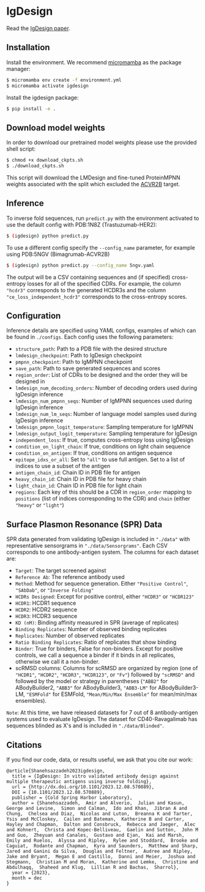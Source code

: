 # IgDesign
Read the [IgDesign paper](https://www.biorxiv.org/content/10.1101/2023.12.08.570889v2).


## Installation

Install the environment. We recommend [micromamba](https://mamba.readthedocs.io) as the package manager:
```sh
$ micromamba env create -f environment.yml
$ micromamba activate igdesign
```

Install the igdesign package:
```sh
$ pip install -e .
```

## Download model weights
In order to download our pretrained model weights please use the provided shell script:
```sh
$ chmod +x download_ckpts.sh
$ ./download_ckpts.sh
```
This script will download the LMDesign and fine-tuned ProteinMPNN weights associated
with the split which excluded the [ACVR2B](https://www.ncbi.nlm.nih.gov/gene/93) target.

## Inference
To inverse fold sequences, run `predict.py` with the environment activated to use the default config with PDB:1N8Z (Trastuzumab-HER2):

```sh
$ (igdesign) python predict.py
```

To use a different config specify the `--config_name` parameter, for example using PDB:5NGV (Bimagrumab-ACVR2B)
```sh
$ (igdesign) python predict.py --config_name 5ngv.yaml
```

The output will be a CSV containing sequences and (if specified) cross-entropy losses for all of the specified CDRs. For example, the column `"hcdr3"` corresponds to the generated HCDR3s and the column `"ce_loss_independent_hcdr3"` corresponds to the cross-entropy scores.

## Configuration
Inference details are specified using YAML configs, examples of which can be found in `./configs`. Each config uses the following parameters:
- `structure_path`: Path to a PDB file with the desired structure
- `lmdesign_checkpoint`: Path to IgDesign checkpoint
- `pmpnn_checkpoint`: Path to IgMPNN checkpoint
- `save_path`: Path to save generated sequences and scores
- `region_order`: List of CDRs to be designed and the order they will be designed in
- `lmdesign_num_decoding_orders`: Number of decoding orders used during IgDesign inference
- `lmdesign_num_pmpnn_seqs`: Number of IgMPNN sequences used during IgDesign inference
- `lmdesign_num_lm_seqs`: Number of language model samples used during IgDesign inference
- `lmdesign_pmpnn_logit_temperature`: Sampling temperature for IgMPNN
- `lmdesign_output_logit_temperature`: Sampling temperature for IgDesign
- `independent_loss`: If true, computes cross-entropy loss using IgDesign
- `condition_on_light_chain`: If true, conditions on light chain sequence
- `condition_on_antigen`: If true, conditions on antigen sequence
- `epitope_idxs_or_all`: Set to `"all"` to use full antigen. Set to a list of indices to use a subset of the antigen
- `antigen_chain_id`: Chain ID in PDB file for antigen
- `heavy_chain_id`: Chain ID in PDB file for heavy chain
- `light_chain_id`: Chain ID in PDB file for light chain
- `regions`: Each key of this should be a CDR in `region_order` mapping to `positions` (list of indices corresponding to the CDR) and `chain` (either `"heavy"` or `"light"`)

## Surface Plasmon Resonance (SPR) Data
SPR data generated from validating IgDesign is included in `"./data"` with representative sensorgrams in `"./data/Sensorgrams"`. Each CSV corresponds to one antibody-antigen system. The columns for each dataset are:
- `Target`: The target screened against
- `Reference Ab`: The reference antibody used
- `Method`: Method for sequence generation. Either `"Positive Control"`, `"SAbDab"`, or `"Inverse Folding"`
- `HCDRs Designed`: Except for positive control, either `"HCDR3"` or `"HCDR123"`
- `HCDR1`: HCDR1 sequence
- `HCDR2`: HCDR2 sequence
- `HCDR3`: HCDR3 sequence
- `KD (nM)`: Binding affinity measured in SPR (average of replicates)
- `Binding Replicates`: Number of observed binding replicates
- `Replicates`: Number of observed replicates
- `Ratio Binding Replicates`: Ratio of replicates that show binding
- `Binder`: True for binders, False for non-binders. Except for positive controls, we call a sequence a binder if it binds in all replicates, otherwise we call it a non-binder.
- scRMSD columns: Columns for scRMSD are organized by region (one of `"HCDR1"`, `"HCDR2"`, `"HCDR3"`, `"HCDR123"`, or `"Fv"`) followed by `"scRMSD"` and followed by the model or strategy in parentheses (`"ABB2"` for ABodyBuilder2, `"ABB3"` for ABodyBuilder3, `"ABB3-LM"` for ABodyBuilder3-LM, `"ESMFold"` for ESMFold, `"Mean/Min/Max Ensemble"` for mean/min/max ensembles).

`Note`: At this time, we have released datasets for 7 out of 8 antibody-antigen systems used to evaluate IgDesign. The dataset for CD40-Ravagalimab has sequences blinded as X's and is included in `"./data/Blinded"`.

## Citations
If you find our code, data, or results useful, we ask that you cite our work: 
```
@article{Shanehsazzadeh2023igdesign,
  title = {IgDesign: In vitro validated antibody design against multiple therapeutic antigens using inverse folding},
  url = {http://dx.doi.org/10.1101/2023.12.08.570889},
  DOI = {10.1101/2023.12.08.570889},
  publisher = {Cold Spring Harbor Laboratory},
  author = {Shanehsazzadeh,  Amir and Alverio,  Julian and Kasun,  George and Levine,  Simon and Calman,  Ido and Khan,  Jibran A and Chung,  Chelsea and Diaz,  Nicolas and Luton,  Breanna K and Tarter,  Ysis and McCloskey,  Cailen and Bateman,  Katherine B and Carter,  Hayley and Chapman,  Dalton and Consbruck,  Rebecca and Jaeger,  Alec and Kohnert,  Christa and Kopec-Belliveau,  Gaelin and Sutton,  John M and Guo,  Zheyuan and Canales,  Gustavo and Ejan,  Kai and Marsh,  Emily and Ruelos,  Alyssa and Ripley,  Rylee and Stoddard,  Brooke and Caguiat,  Rodante and Chapman,  Kyra and Saunders,  Matthew and Sharp,  Jared and Ganini da Silva,  Douglas and Feltner,  Audree and Ripley,  Jake and Bryant,  Megan E and Castillo,  Danni and Meier,  Joshua and Stegmann,  Christian M and Moran,  Katherine and Lemke,  Christine and Abdulhaqq,  Shaheed and Klug,  Lillian R and Bachas,  Sharrol},
  year = {2023},
  month = dec 
}
```

